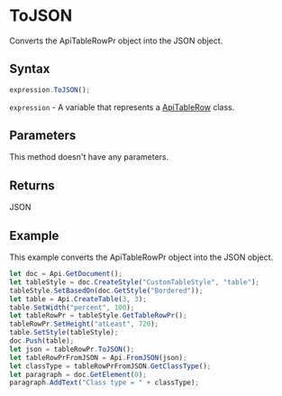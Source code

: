 # ToJSON

Converts the ApiTableRowPr object into the JSON object.

## Syntax

```javascript
expression.ToJSON();
```

`expression` - A variable that represents a [ApiTableRow](../ApiTableRow.md) class.

## Parameters

This method doesn't have any parameters.

## Returns

JSON

## Example

This example converts the ApiTableRowPr object into the JSON object.

```javascript
let doc = Api.GetDocument();
let tableStyle = doc.CreateStyle("CustomTableStyle", "table");
tableStyle.SetBasedOn(doc.GetStyle("Bordered"));
let table = Api.CreateTable(3, 3);
table.SetWidth("percent", 100);
let tableRowPr = tableStyle.GetTableRowPr();
tableRowPr.SetHeight("atLeast", 720);
table.SetStyle(tableStyle);
doc.Push(table);
let json = tableRowPr.ToJSON();
let tableRowPrFromJSON = Api.FromJSON(json);
let classType = tableRowPrFromJSON.GetClassType();
let paragraph = doc.GetElement(0);
paragraph.AddText("Class type = " + classType);
```
